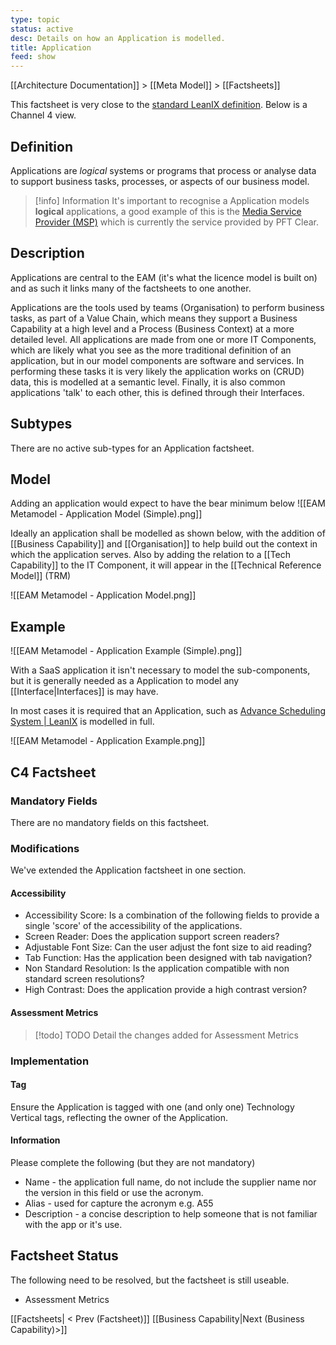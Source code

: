 ```yaml
---
type: topic
status: active
desc: Details on how an Application is modelled.
title: Application
feed: show
---
```

[[Architecture Documentation]] > [[Meta Model]] > [[Factsheets]]

This factsheet is very close to the [standard LeanIX definition](https://docs-eam.leanix.net/docs/application-modeling-guidelines). Below is a Channel 4 view.
## Definition
Applications are *logical* systems or programs that process or analyse data to support business tasks, processes, or aspects of our business model.

>[!info] Information
>It's important to recognise a Application models **logical** applications, a good example of this is the [Media Service Provider (MSP)](https://channel4.leanix.net/Channel4Prod/factsheet/Application/b245220d-2a8d-4630-a3f5-e33f1a3c2354) which is currently the service provided by PFT Clear.
## Description
Applications are central to the EAM (it's what the licence model is built on) and as such it links many of the factsheets to one another.

Applications are the tools used by teams (Organisation) to perform business tasks, as part of a Value Chain, which means they support a Business Capability at a high level and a Process (Business Context) at a more detailed level. All applications are made from one or more IT Components, which are likely what you see as the more traditional definition of an application, but in our model  components are software and services. In performing these tasks it is very likely the application works on (CRUD) data, this is modelled at a semantic level. Finally, it is also common  applications 'talk' to each other, this is defined through their Interfaces.

## Subtypes
There are no active sub-types for an Application factsheet.
## Model

Adding an application would expect to have the bear minimum below
![[EAM Metamodel - Application Model (Simple).png]]

Ideally an application shall be modelled as shown below, with the addition of [[Business Capability]] and [[Organisation]] to help build out the context in which the application serves. Also by adding the relation to a [[Tech Capability]] to the IT Component, it will appear in the [[Technical Reference Model]] (TRM)


![[EAM Metamodel - Application Model.png]]

## Example

![[EAM Metamodel - Application Example (Simple).png]]

With a SaaS application it isn't necessary to model the sub-components, but it is generally needed as a Application to model any [[Interface|Interfaces]] is may have.

In most cases it is required that an Application, such as [Advance Scheduling System | LeanIX](https://channel4.leanix.net/Channel4Prod/factsheet/Application/af539ba8-e622-46fc-b561-347dad93d8b6) is modelled in full.

![[EAM Metamodel - Application Example.png]]
## C4 Factsheet

### Mandatory Fields
There are no mandatory fields on this factsheet.

### Modifications
We've extended the Application factsheet in one section.
#### Accessibility
- Accessibility Score: Is a combination of the following fields to provide a single 'score' of the accessibility of the applications.
- Screen Reader: Does the application support screen readers?
- Adjustable Font Size: Can the user adjust the font size to aid reading?
- Tab Function: Has the application been designed with tab navigation?
- Non Standard Resolution: Is the application compatible with non standard screen resolutions?
- High Contrast: Does the application provide a high contrast version?

#### Assessment Metrics
>[!todo] TODO
> Detail the changes added for Assessment Metrics
### Implementation

#### Tag
Ensure the Application is tagged with one (and only one) Technology Vertical tags, reflecting the owner of the Application.
#### Information
Please complete the following (but they are not mandatory)
- Name - the application full name, do not include the supplier name nor the version in this field or use the acronym.
- Alias - used for capture the acronym e.g. A55  
- Description - a concise description to help someone that is not familiar with the app or it's use.

## Factsheet Status
The following need to be resolved, but the factsheet is still useable.

- Assessment Metrics

[[Factsheets| < Prev (Factsheet)]]   [[Business Capability|Next (Business Capability)>]]